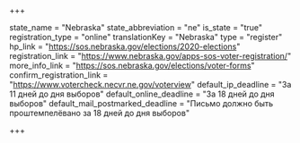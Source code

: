 +++

state_name = "Nebraska"
state_abbreviation = "ne"
is_state = "true"
registration_type = "online"
translationKey = "Nebraska"
type = "register"
hp_link = "https://sos.nebraska.gov/elections/2020-elections"
registration_link = "https://www.nebraska.gov/apps-sos-voter-registration/"
more_info_link = "https://sos.nebraska.gov/elections/voter-forms"
confirm_registration_link = "https://www.votercheck.necvr.ne.gov/voterview"
default_ip_deadline = "За 11 дней до дня выборов"
default_online_deadline = "За 18 дней до дня выборов"
default_mail_postmarked_deadline = "Письмо должно быть проштемпелёвано за 18 дней до дня выборов"

+++